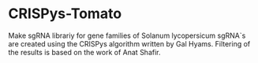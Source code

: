# CRISPys-Tomato
Make sgRNA librariy for gene families of Solanum lycopersicum
sgRNA`s are created using the CRISPys algorithm written by Gal Hyams.
Filtering of the results is based on the work of Anat Shafir.
